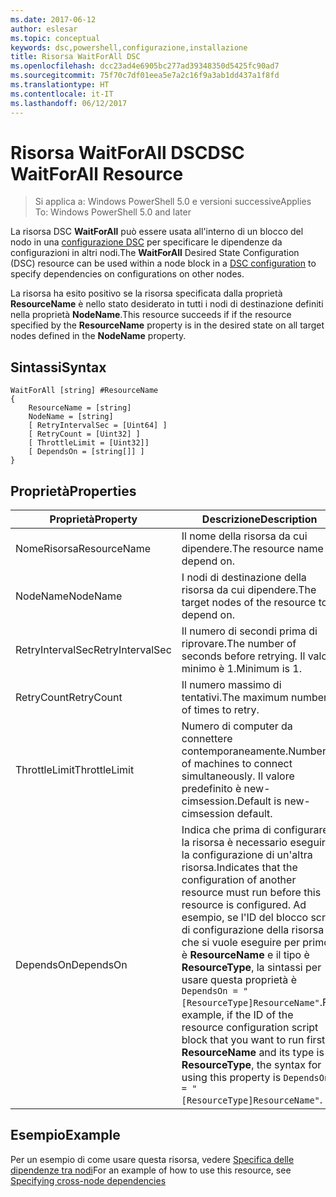 ```yaml
---
ms.date: 2017-06-12
author: eslesar
ms.topic: conceptual
keywords: dsc,powershell,configurazione,installazione
title: Risorsa WaitForAll DSC
ms.openlocfilehash: dcc23ad4e6905bc277ad39348350d5425fc90ad7
ms.sourcegitcommit: 75f70c7df01eea5e7a2c16f9a3ab1dd437a1f8fd
ms.translationtype: HT
ms.contentlocale: it-IT
ms.lasthandoff: 06/12/2017
---
```

# <a name="dsc-waitforall-resource"></a><span data-ttu-id="d49de-103">Risorsa WaitForAll DSC</span><span class="sxs-lookup"><span data-stu-id="d49de-103">DSC WaitForAll Resource</span></span>

> <span data-ttu-id="d49de-104">Si applica a: Windows PowerShell 5.0 e versioni successive</span><span class="sxs-lookup"><span data-stu-id="d49de-104">Applies To: Windows PowerShell 5.0 and later</span></span>

<span data-ttu-id="d49de-105">La risorsa DSC **WaitForAll** può essere usata all'interno di un blocco del nodo in una [configurazione DSC](configurations.md) per specificare le dipendenze da configurazioni in altri nodi.</span><span class="sxs-lookup"><span data-stu-id="d49de-105">The **WaitForAll** Desired State Configuration (DSC) resource can be used within a node block in a [DSC configuration](configurations.md) to specify dependencies on configurations on other nodes.</span></span>

<span data-ttu-id="d49de-106">La risorsa ha esito positivo se la risorsa specificata dalla proprietà **ResourceName** è nello stato desiderato in tutti i nodi di destinazione definiti nella proprietà **NodeName**.</span><span class="sxs-lookup"><span data-stu-id="d49de-106">This resource succeeds if if the resource specified by the **ResourceName** property is in the desired state on all target nodes defined in the **NodeName** property.</span></span>


## <a name="syntax"></a><span data-ttu-id="d49de-107">Sintassi</span><span class="sxs-lookup"><span data-stu-id="d49de-107">Syntax</span></span>

```
WaitForAll [string] #ResourceName
{
    ResourceName = [string]
    NodeName = [string]
    [ RetryIntervalSec = [Uint64] ]
    [ RetryCount = [Uint32] ] 
    [ ThrottleLimit = [Uint32]]
    [ DependsOn = [string[]] ]
}
```

## <a name="properties"></a><span data-ttu-id="d49de-108">Proprietà</span><span class="sxs-lookup"><span data-stu-id="d49de-108">Properties</span></span>

|  <span data-ttu-id="d49de-109">Proprietà</span><span class="sxs-lookup"><span data-stu-id="d49de-109">Property</span></span>  |  <span data-ttu-id="d49de-110">Descrizione</span><span class="sxs-lookup"><span data-stu-id="d49de-110">Description</span></span>   | 
|---|---| 
| <span data-ttu-id="d49de-111">NomeRisorsa</span><span class="sxs-lookup"><span data-stu-id="d49de-111">ResourceName</span></span>| <span data-ttu-id="d49de-112">Il nome della risorsa da cui dipendere.</span><span class="sxs-lookup"><span data-stu-id="d49de-112">The resource name to depend on.</span></span>| 
| <span data-ttu-id="d49de-113">NodeName</span><span class="sxs-lookup"><span data-stu-id="d49de-113">NodeName</span></span>| <span data-ttu-id="d49de-114">I nodi di destinazione della risorsa da cui dipendere.</span><span class="sxs-lookup"><span data-stu-id="d49de-114">The target nodes of the resource to depend on.</span></span>| 
| <span data-ttu-id="d49de-115">RetryIntervalSec</span><span class="sxs-lookup"><span data-stu-id="d49de-115">RetryIntervalSec</span></span>| <span data-ttu-id="d49de-116">Il numero di secondi prima di riprovare.</span><span class="sxs-lookup"><span data-stu-id="d49de-116">The number of seconds before retrying.</span></span> <span data-ttu-id="d49de-117">Il valore minimo è 1.</span><span class="sxs-lookup"><span data-stu-id="d49de-117">Minimum is 1.</span></span>| 
| <span data-ttu-id="d49de-118">RetryCount</span><span class="sxs-lookup"><span data-stu-id="d49de-118">RetryCount</span></span>| <span data-ttu-id="d49de-119">Il numero massimo di tentativi.</span><span class="sxs-lookup"><span data-stu-id="d49de-119">The maximum number of times to retry.</span></span>| 
| <span data-ttu-id="d49de-120">ThrottleLimit</span><span class="sxs-lookup"><span data-stu-id="d49de-120">ThrottleLimit</span></span>| <span data-ttu-id="d49de-121">Numero di computer da connettere contemporaneamente.</span><span class="sxs-lookup"><span data-stu-id="d49de-121">Number of machines to connect simultaneously.</span></span> <span data-ttu-id="d49de-122">Il valore predefinito è new-cimsession.</span><span class="sxs-lookup"><span data-stu-id="d49de-122">Default is new-cimsession default.</span></span>| 
| <span data-ttu-id="d49de-123">DependsOn</span><span class="sxs-lookup"><span data-stu-id="d49de-123">DependsOn</span></span> | <span data-ttu-id="d49de-124">Indica che prima di configurare la risorsa è necessario eseguire la configurazione di un'altra risorsa.</span><span class="sxs-lookup"><span data-stu-id="d49de-124">Indicates that the configuration of another resource must run before this resource is configured.</span></span> <span data-ttu-id="d49de-125">Ad esempio, se l'ID del blocco script di configurazione della risorsa che si vuole eseguire per primo è __ResourceName__ e il tipo è __ResourceType__, la sintassi per usare questa proprietà è `DependsOn = "[ResourceType]ResourceName"`.</span><span class="sxs-lookup"><span data-stu-id="d49de-125">For example, if the ID of the resource configuration script block that you want to run first is __ResourceName__ and its type is __ResourceType__, the syntax for using this property is `DependsOn = "[ResourceType]ResourceName"`.</span></span>|


## <a name="example"></a><span data-ttu-id="d49de-126">Esempio</span><span class="sxs-lookup"><span data-stu-id="d49de-126">Example</span></span>

<span data-ttu-id="d49de-127">Per un esempio di come usare questa risorsa, vedere [Specifica delle dipendenze tra nodi](crossNodeDependencies.md)</span><span class="sxs-lookup"><span data-stu-id="d49de-127">For an example of how to use this resource, see [Specifying cross-node dependencies](crossNodeDependencies.md)</span></span>

